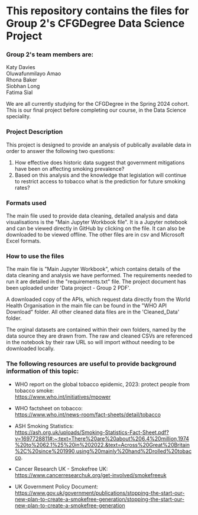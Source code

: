 # This repository contains the files for Group 2's CFGDegree Data Science Project 


### Group 2's team members are:
Katy Davies\
Oluwafunmilayo Amao\
Rhona	Baker\
Siobhan Long\
Fatima	Sial

We are all currently studying for the CFGDegree in the Spring 2024 cohort.
This is our final project before completing our course, in the Data Science speciality.

### Project Description
This project is designed to provide an analysis of publically available data in order to answer the following two questions:

1. How effective does historic data suggest that government mitigations have been on affecting smoking prevalence?
2. Based on this analysis and the knowledge that legislation will continue to restrict access to tobacco what is the prediction for future smoking rates?

### Formats used
The main file used to provide data cleaning, detailed analysis and data visualisations is the "Main Jupyter Workbook file".  It is a Jupyter notebook and can be viewed directly in GitHub by clicking on the file.  It can also be downloaded to be viewed offline.
The other files are in csv and Microsoft Excel formats.

### How to use the files
The main file is "Main Jupyter Workbook", which contains details of the data cleaning and analysis we have performed.
The requirements needed to run it are detailed in the "requirements.txt" file.
The project document has been uploaded under 'Data project - Group 2 PDF'.

A downloaded copy of the APIs, which request data directly from the World Health Organisation in the main file can be found in the "WHO API Download" folder. All other cleaned data files are in the 'Cleaned_Data' folder. 

The orginal datasets are contained within their own folders, named by the data source they are drawn from. The raw and cleaned CSVs are referenced in the notebook by their raw URL so will import without needing to be downloaded locally. 

### The following resources are useful to provide background information of this topic:

* WHO report on the global tobacco epidemic, 2023: protect people from tobacco smoke:\
  https://www.who.int/initiatives/mpower

* WHO factsheet on tobacco:\
https://www.who.int/news-room/fact-sheets/detail/tobacco

* ASH Smoking Statistics:\
https://ash.org.uk/uploads/Smoking-Statistics-Fact-Sheet.pdf?v=1697728811#:~:text=There%20are%20about%206.4%20million,1974%20to%2062.1%25%20in%202022.&text=Across%20Great%20Britain%2C%20since%201990,using%20mainly%20hand%2Drolled%20tobacco.

* Cancer Research UK - Smokefree UK:\
https://www.cancerresearchuk.org/get-involved/smokefreeuk

* UK Government Policy Document:\
https://www.gov.uk/government/publications/stopping-the-start-our-new-plan-to-create-a-smokefree-generation/stopping-the-start-our-new-plan-to-create-a-smokefree-generation
